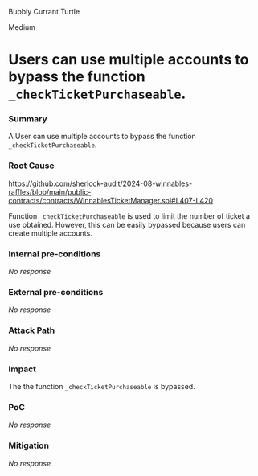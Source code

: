 Bubbly Currant Turtle

Medium

# Users can use multiple accounts to bypass the function `_checkTicketPurchaseable`.

### Summary

A User can use multiple accounts to bypass the function `_checkTicketPurchaseable`.

### Root Cause

https://github.com/sherlock-audit/2024-08-winnables-raffles/blob/main/public-contracts/contracts/WinnablesTicketManager.sol#L407-L420

Function `_checkTicketPurchaseable` is used to limit the number of ticket a use obtained. However, this can be easily bypassed because users can create multiple accounts.

### Internal pre-conditions

_No response_

### External pre-conditions

_No response_

### Attack Path

_No response_

### Impact

The the function `_checkTicketPurchaseable` is bypassed.

### PoC

_No response_

### Mitigation

_No response_